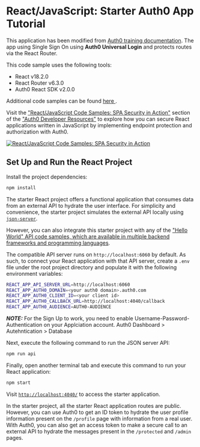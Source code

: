 # React/JavaScript: Starter Auth0 App Tutorial

This application has been modified from [Auth0 training documentation](https://developer.auth0.com/resources/guides/spa/react/basic-authentication). The app using Single Sign On using **Auth0 Universal Login** and protects routes via the React Router.

This code sample uses the following tools:

- React v18.2.0
- React Router v6.3.0
- Auth0 React SDK v2.0.0

Additional code samples can be found [here ](https://developer.auth0.com/resources/code-samples/full-stack).

Visit the ["React/JavaScript Code Samples: SPA Security in Action"](https://developer.auth0.com/resources/code-samples/spa/react) section of the ["Auth0 Developer Resources"](https://developer.auth0.com/resources) to explore how you can secure React applications written in JavaScript by implementing endpoint protection and authorization with Auth0.

[![React/JavaScript Code Samples: SPA Security in Action](https://cdn.auth0.com/blog/hub/code-samples/spa/react-javascript.png)](https://developer.auth0.com/resources/code-samples/spa/react)

## Set Up and Run the React Project

Install the project dependencies:

```bash
npm install
```

The starter React project offers a functional application that consumes data from an external API to hydrate the user interface. For simplicity and convenience, the starter project simulates the external API locally using [`json-server`](https://github.com/typicode/json-server).

However, you can also integrate this starter project with any of the ["Hello World" API code samples, which are available in multiple backend frameworks and programming languages](https://github.com/orgs/auth0-developer-hub/repositories?language=&q=api+hello-world&sort=&type=public).

The compatible API server runs on `http://localhost:6060` by default. As such, to connect your React application with that API server, create a `.env` file under the root project directory and populate it with the following environment variables:

```bash
REACT_APP_API_SERVER_URL=http://localhost:6060
REACT_APP_AUTH0_DOMAIN=<your auth0 domain>.auth0.com
REACT_APP_AUTH0_CLIENT_ID=<your client id>
REACT_APP_AUTH0_CALLBACK_URL=http://localhost:4040/callback
REACT_APP_AUTH0_AUDIENCE=AUTH0-AUDIENCE
```

**_NOTE:_** For the Sign Up to work, you need to enable Username-Password-Authentication on your Applciation account. Auth0 Dashboard > Autehntication > Database

Next, execute the following command to run the JSON server API:

```bash
npm run api
```

Finally, open another terminal tab and execute this command to run your React application:

```bash
npm start
```

Visit [`http://localhost:4040/`](http://localhost:4040/) to access the starter application.

In the starter project, all the starter React application routes are public. However, you can use Auth0 to get an ID token to hydrate the user profile information present on the `/profile` page with information from a real user. With Auth0, you can also get an access token to make a secure call to an external API to hydrate the messages present in the `/protected` and `/admin` pages.
